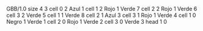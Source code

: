 <gs-board> GBB/1.0
size 4 3
cell 0 2 Azul 1 
cell 1 2 Rojo 1 Verde 7 
cell 2 2 Rojo 1 Verde 6 
cell 3 2 Verde 5 
cell 1 1 Verde 8 
cell 2 1 Azul 3 
cell 3 1 Rojo 1 Verde 4 
cell 1 0 Negro 1 Verde 1 
cell 2 0 Rojo 1 Verde 2 
cell 3 0 Verde 3 
head 1 0
 </gs-board>